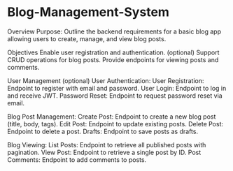 # Blog-Management-System

Overview
Purpose: Outline the backend requirements for a basic blog app allowing users to create, manage, and view blog posts.

Objectives
Enable user registration and authentication. (optional)
Support CRUD operations for blog posts.
Provide endpoints for viewing posts and comments.

User Management (optional)
User Authentication: 
User Registration: Endpoint to register with email and password.
User Login: Endpoint to log in and receive JWT.
Password Reset: Endpoint to request password reset via email.

Blog Post Management:
Create Post: Endpoint to create a new blog post (title, body, tags).
Edit Post: Endpoint to update existing posts.
Delete Post: Endpoint to delete a post.
Drafts: Endpoint to save posts as drafts.

Blog Viewing:
List Posts: Endpoint to retrieve all published posts with pagination.
View Post: Endpoint to retrieve a single post by ID.
Post Comments: Endpoint to add comments to posts.
